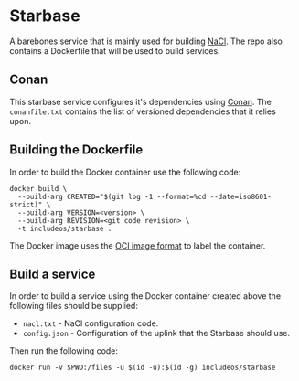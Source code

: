 # Starbase

A barebones service that is mainly used for building [NaCl](https://github.com/includeos/nacl). The repo also contains a Dockerfile that will be used to build services.

## Conan
This starbase service configures it's dependencies using [Conan](conan.io). The `conanfile.txt` contains the list of versioned dependencies that it relies upon. 

## Building the Dockerfile
In order to build the Docker container use the following code:
```
docker build \
  --build-arg CREATED="$(git log -1 --format=%cd --date=iso8601-strict)" \
  --build-arg VERSION=<version> \
  --build-arg REVISION=<git code revision> \
  -t includeos/starbase .
```

The Docker image uses the [OCI image format](https://github.com/opencontainers/image-spec) to label the container.

## Build a service
In order to build a service using the Docker container created above the following files should be supplied:
- `nacl.txt` - NaCl configuration code.
- `config.json` - Configuration of the uplink that the Starbase should use.

Then run the following code:

```
docker run -v $PWD:/files -u $(id -u):$(id -g) includeos/starbase
```
